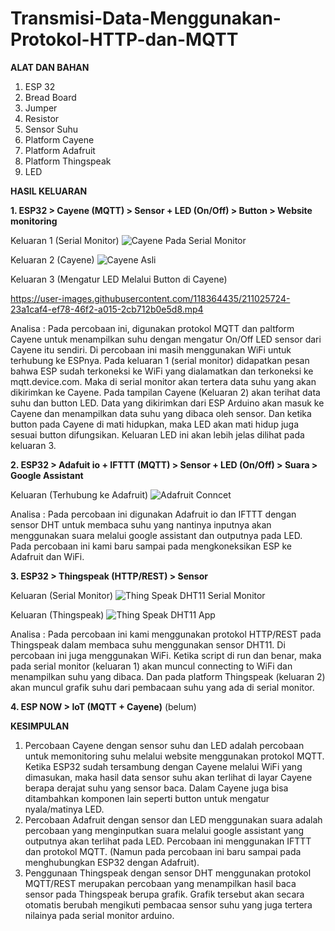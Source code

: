 # Transmisi-Data-Menggunakan-Protokol-HTTP-dan-MQTT

**ALAT DAN BAHAN**

1. ESP 32
2. Bread Board
3. Jumper
4. Resistor
5. Sensor Suhu
6. Platform Cayene
7. Platform Adafruit
8. Platform Thingspeak
9. LED

**HASIL KELUARAN**

**1. ESP32 > Cayene (MQTT) > Sensor + LED (On/Off) > Button > Website monitoring**

Keluaran 1 (Serial Monitor)
![Cayene Pada Serial Monitor](https://user-images.githubusercontent.com/118364435/209355297-abc2a51c-debf-4a00-a443-6fd04e52cfdd.jpeg)

Keluaran 2 (Cayene)
![Cayene Asli](https://user-images.githubusercontent.com/118364435/209355347-8b2178e4-cef4-42e3-a1fc-66acbf512215.jpeg)

Keluaran 3 (Mengatur LED Melalui Button di Cayene)


https://user-images.githubusercontent.com/118364435/211025724-23a1caf4-ef78-46f2-a015-2cb712b0e5d8.mp4




Analisa : Pada percobaan ini, digunakan protokol MQTT dan paltform Cayene untuk menampilkan suhu dengan mengatur On/Off LED sensor dari Cayene itu sendiri. Di percobaan ini masih menggunakan WiFi untuk terhubung ke ESPnya. Pada keluaran 1 (serial monitor) didapatkan pesan bahwa ESP sudah terkoneksi ke WiFi yang dialamatkan dan terkoneksi ke mqtt.device.com. Maka di serial monitor akan tertera data suhu yang akan dikirimkan ke Cayene. Pada tampilan Cayene (Keluaran 2) akan terihat data suhu dan button LED. Data yang dikirimkan dari ESP Arduino akan masuk ke Cayene dan menampilkan data suhu yang dibaca oleh sensor. Dan ketika button pada Cayene di mati hidupkan, maka LED akan mati hidup juga sesuai button difungsikan. Keluaran LED ini akan lebih jelas dilihat pada keluaran 3.

**2. ESP32 > Adafuit io + IFTTT (MQTT) > Sensor + LED (On/Off) > Suara > Google Assistant**

Keluaran (Terhubung ke Adafruit)
![Adafruit Conncet](https://user-images.githubusercontent.com/118364435/209355671-932606af-4319-4ff8-b979-204632fb6e5d.jpeg)

Analisa : Pada percobaan ini digunakan Adafruit io dan IFTTT dengan sensor DHT untuk membaca suhu yang nantinya inputnya akan menggunakan suara melalui google assistant dan outputnya pada LED. Pada percobaan ini kami baru sampai pada mengkoneksikan ESP ke Adafruit dan WiFi.

**3. ESP32 > Thingspeak (HTTP/REST) > Sensor**

Keluaran (Serial Monitor)
![Thing Speak DHT11 Serial Monitor](https://user-images.githubusercontent.com/118364435/209355535-9ceaec6b-c005-46f4-a84f-b9c7d64f9053.jpeg)

Keluaran (Thingspeak)
![Thing Speak DHT11 App](https://user-images.githubusercontent.com/118364435/209355602-1e518c88-c6b2-4b66-98d8-f5f5c4008e31.jpeg)

Analisa : Pada percobaan ini kami menggunakan protokol HTTP/REST pada Thingspeak dalam membaca suhu menggunakan sensor DHT11. Di percobaan ini juga menggunakan WiFi. Ketika script di run dan benar, maka pada serial monitor (keluaran 1) akan muncul connecting to WiFi dan menampilkan suhu yang dibaca. Dan pada platform Thingspeak (keluaran 2) akan muncul grafik suhu dari pembacaan suhu yang ada di serial monitor. 

**4. ESP NOW > IoT (MQTT + Cayene)** (belum)


**KESIMPULAN**
1) Percobaan Cayene dengan sensor suhu dan LED adalah percobaan untuk memonitoring suhu melalui website menggunakan protokol MQTT. Ketika ESP32 sudah tersambung dengan Cayene melalui WiFi yang dimasukan, maka hasil data sensor suhu akan terlihat di layar Cayene berapa derajat suhu yang sensor baca. Dalam Cayene juga bisa ditambahkan komponen lain seperti button untuk mengatur nyala/matinya LED.
2) Percobaan Adafruit dengan sensor dan LED menggunakan suara adalah percobaan yang menginputkan suara melalui google assistant yang outputnya akan terlihat pada LED. Percobaan ini menggunakan IFTTT dan protokol MQTT. (Namun pada percobaan ini baru sampai pada menghubungkan ESP32 dengan Adafruit).
3) Penggunaan Thingspeak dengan sensor DHT menggunakan protokol MQTT/REST merupakan percobaan yang menampilkan hasil baca sensor pada Thingspeak berupa grafik. Grafik tersebut akan secara otomatis berubah mengikuti pembacaa sensor suhu yang juga tertera nilainya pada serial monitor arduino.
